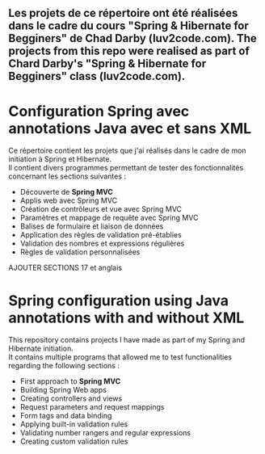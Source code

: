 ## Les projets de ce répertoire ont été réalisées dans le cadre du cours "Spring & Hibernate for Begginers" de Chad Darby (luv2code.com). The projects from this repo were realised as part of Chard Darby's "Spring & Hibernate for Begginers" class (luv2code.com).  
# Configuration Spring avec annotations Java avec et sans XML  
Ce répertoire contient les projets que j'ai réalisés dans le cadre de mon initiation à Spring et Hibernate.  
Il contient divers programmes permettant de tester des fonctionnalités concernant les sections suivantes :  
- Découverte de **Spring MVC**
- Applis web avec Spring MVC
- Création de contrôleurs et vue avec Spring MVC
- Paramètres et mappage de requête avec Spring MVC
- Balises de formulaire et liaison de données
- Application des règles de validation pré-établies
- Validation des nombres et expressions régulières
- Règles de validation personnalisées

AJOUTER SECTIONS 17 et anglais

# Spring configuration using Java annotations with and without XML  
This repository contains projects I have made as part of my Spring and Hibernate initiation.  
It contains multiple programs that allowed me to test functionalities regarding the following sections :  
- First approach to **Spring MVC**
- Building Spring Web apps
- Creating controllers and views
- Request parameters and request mappings
- Form tags and data binding
- Applying built-in validation rules
- Validating number rangers and regular expressions
- Creating custom validation rules
